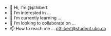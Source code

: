 - 👋 Hi, I’m @pthibert
- 👀 I’m interested in ...
- 🌱 I’m currently learning ... 
- 💞️ I’m looking to collaborate on ...
- 📫 How to reach me ... pthibert@student.ubc.ca

<!---
pthibert/pthibert is a ✨ special ✨ repository because its `README.md` (this file) appears on your GitHub profile.
You can click the Preview link to take a look at your changes.
--->
